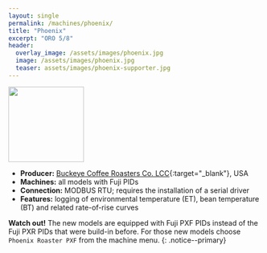 ```yaml
---
layout: single
permalink: /machines/phoenix/
title: "Phoenix"
excerpt: "ORO 5/8"
header:
  overlay_image: /assets/images/phoenix.jpg
  image: /assets/images/phoenix.jpg
  teaser: assets/images/phoenix-supporter.jpg
---
```


<img class="tab-image" src="{{ site.baseurl }}/assets/images/supporter-badge.png" width="150px">

* __Producer:__ [Buckeye Coffee Roasters Co. LCC](http://www.buckeyecoffee.com){:target="_blank"}, USA
* __Machines:__ all models with Fuji PIDs
* __Connection:__ MODBUS RTU; requires the installation of a serial driver
* __Features:__ logging of environmental temperature (ET), bean temperature (BT) and related rate-of-rise curves

**Watch out!** The new models are equipped with Fuji PXF PIDs instead of the Fuji PXR PIDs that were build-in before. For those new models choose `Phoenix Roaster PXF` from the machine menu.
{: .notice--primary}
